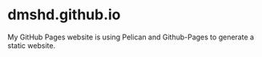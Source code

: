 # dmshd.github.io

My GitHub Pages website is using Pelican and Github-Pages to generate a static website.
